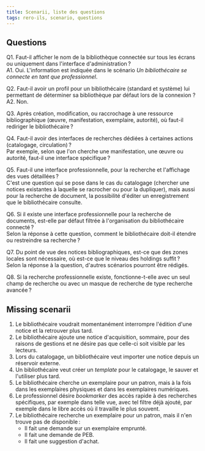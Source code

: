 ```yaml
---
title: Scenarii, liste des questions
tags: rero-ils, scenario, questions
---
```


## Questions

Q1. Faut-il afficher le nom de la bibliothèque connectée sur tous les écrans ou
   uniquement dans l'interface d'administration ?    
A1. Oui. L'information est indiquée dans le scénario *Un bibliothécaire se
   connecte en tant que professionnel*.

Q2. Faut-il avoir un profil pour un bibliothécaire (standard et système) lui
   permettant de déterminer sa bibliothèque par défaut lors de la connexion ?    
A2. Non.

Q3. Après création, modification, ou raccrochage à une ressource bibliographique
   (œuvre, manifestation, exemplaire, autorité), où faut-il rediriger le
   bibliothécaire ?

Q4. Faut-il avoir des interfaces de recherches dédiées à certaines actions
   (catalogage, circulation) ?    
   Par exemple, selon que l'on cherche une manifestation, une œuvre ou
   autorité, faut-il une interface spécifique ?

Q5. Faut-il une interface professionnelle, pour la recherche et l'affichage des
vues détaillées ?    
    C'est une question qui se pose dans le cas du catalogage (chercher une
    notices existantes à laquelle se racrocher ou pour la dupliquer), mais
    aussi pour la recherche de document, la possibilité d'éditer un
    enregistrement que le bibliothécaire consulte.

Q6. Si il existe une interface professionnelle pour la recherche de documents,
est-elle par défaut filtrée à l'organisation du bibliothécaire connecté ?    
Selon la réponse à cette question, comment le bibliothécaire doit-il étendre ou
restreindre sa recherche ?

Q7. Du point de vue des notices bibliographiques, est-ce que des zones locales
sont nécessaire, où est-ce que le niveau des holdings suffit ?    
    Selon la réponse à la question, d'autres scénarios pourront être rédigés.

Q8. Si la recherche professionnelle existe, fonctionne-t-elle avec un seul
champ de recherche ou avec un masque de recherche de type recherche avancée ?

## Missing scenarii

1. Le bibliothécaire voudrait momentanément interrompre l'édition d'une notice
   et la retrouver plus tard.
1. Le bibliothécaire ajoute une notice d'acquisition, sommaire, pour des
       raisons de gestions et ne désire pas que celle-ci soit visible par les
       lecteurs.
1. Lors du catalogage, un bibliothécaire veut importer une notice depuis un
   réservoir externe.
1. Un bibliothécaire veut créer un *template* pour le catalogage, le sauver et
   l'utiliser plus tard.
1. Le bibliothécaire cherche un exemplaire pour un patron, mais à la fois dans
   les exemplaires physiques et dans les exemplaires numériques.
1. Le professionnel désire *bookmarker* des accès rapide à des recherches
   spécifiques, par exemple dans telle vue, avec tel filtre déjà ajouté, par
   exemple dans le libre accès où il travaille le plus souvent.
1. Le bibliothécaire recherche un exemplaire pour un patron, mais il n'en
   trouve pas de disponible :
   - Il fait une demande sur un exemplaire emprunté.
   - Il fait une demande de PEB.
   - Il fait une suggestion d'achat.



